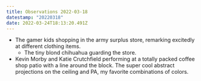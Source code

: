 ```yaml
---
title: Observations 2022-03-18
datestamp: "20220318"
date: 2022-03-24T18:13:20.491Z
---
```

- The gamer kids shopping in the army surplus store, remarking excitedly at different clothing items.
	- The tiny blond chihuahua guarding the store.
- Kevin Morby and Katie Crutchfield performing at a totally packed coffee shop patio with a line around the block. The super cool abstract projections on the ceiling and PA, my favorite combinations of colors.